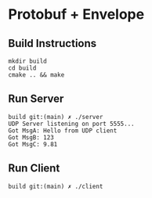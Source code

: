 # Protobuf + Envelope

## Build Instructions
```
mkdir build
cd build
cmake .. && make
```

## Run Server
```
build git:(main) ✗ ./server
UDP Server listening on port 5555...
Got MsgA: Hello from UDP client
Got MsgB: 123
Got MsgC: 9.81
```

## Run Client
```
build git:(main) ✗ ./client
```